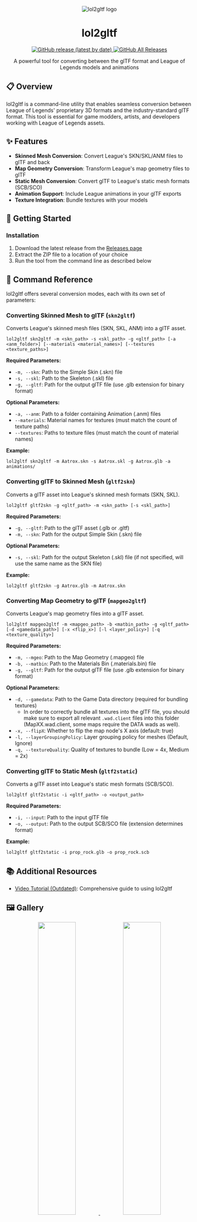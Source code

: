 <p align="center">
  <img src="Resources/lol2gltf-logo.png" alt="lol2gltf logo"> 
  <h1 align="center">lol2gltf</h1>
  <p align="center">
    <a href="https://github.com/Crauzer/lol2gltf/releases">
      <img alt="GitHub release (latest by date)" src="https://img.shields.io/github/v/release/Crauzer/lol2gltf?color=teal&label=Download&logo=github&style=for-the-badge">
    </a>
    <a href="https://github.com/Crauzer/lol2gltf/releases">
      <img alt="GitHub All Releases" src="https://img.shields.io/github/downloads/Crauzer/lol2gltf/total?style=for-the-badge">
    </a>
  </p>
  <p align="center">
    A powerful tool for converting between the glTF format and League of Legends models and animations
  </p>
</p>

## 📋 Overview

lol2gltf is a command-line utility that enables seamless conversion between League of Legends' proprietary 3D formats and the industry-standard glTF format. This tool is essential for game modders, artists, and developers working with League of Legends assets.

## ✨ Features

- **Skinned Mesh Conversion**: Convert League's SKN/SKL/ANM files to glTF and back
- **Map Geometry Conversion**: Transform League's map geometry files to glTF
- **Static Mesh Conversion**: Convert glTF to League's static mesh formats (SCB/SCO)
- **Animation Support**: Include League animations in your glTF exports
- **Texture Integration**: Bundle textures with your models

## 🚀 Getting Started

### Installation

1. Download the latest release from the [Releases page](https://github.com/Crauzer/lol2gltf/releases)
2. Extract the ZIP file to a location of your choice
3. Run the tool from the command line as described below

## 📖 Command Reference

lol2gltf offers several conversion modes, each with its own set of parameters:

### Converting Skinned Mesh to glTF (`skn2gltf`)

Converts League's skinned mesh files (SKN, SKL, ANM) into a glTF asset.

```
lol2gltf skn2gltf -m <skn_path> -s <skl_path> -g <gltf_path> [-a <anm_folder>] [--materials <material_names>] [--textures <texture_paths>]
```

**Required Parameters:**
- `-m, --skn`: Path to the Simple Skin (.skn) file
- `-s, --skl`: Path to the Skeleton (.skl) file
- `-g, --gltf`: Path for the output glTF file (use .glb extension for binary format)

**Optional Parameters:**
- `-a, --anm`: Path to a folder containing Animation (.anm) files
- `--materials`: Material names for textures (must match the count of texture paths)
- `--textures`: Paths to texture files (must match the count of material names)

**Example:**
```
lol2gltf skn2gltf -m Aatrox.skn -s Aatrox.skl -g Aatrox.glb -a animations/
```

### Converting glTF to Skinned Mesh (`gltf2skn`)

Converts a glTF asset into League's skinned mesh formats (SKN, SKL).

```
lol2gltf gltf2skn -g <gltf_path> -m <skn_path> [-s <skl_path>]
```

**Required Parameters:**
- `-g, --gltf`: Path to the glTF asset (.glb or .gltf)
- `-m, --skn`: Path for the output Simple Skin (.skn) file

**Optional Parameters:**
- `-s, --skl`: Path for the output Skeleton (.skl) file (if not specified, will use the same name as the SKN file)

**Example:**
```
lol2gltf gltf2skn -g Aatrox.glb -m Aatrox.skn
```

### Converting Map Geometry to glTF (`mapgeo2gltf`)

Converts League's map geometry files into a glTF asset.

```
lol2gltf mapgeo2gltf -m <mapgeo_path> -b <matbin_path> -g <gltf_path> [-d <gamedata_path>] [-x <flip_x>] [-l <layer_policy>] [-q <texture_quality>]
```

**Required Parameters:**
- `-m, --mgeo`: Path to the Map Geometry (.mapgeo) file
- `-b, --matbin`: Path to the Materials Bin (.materials.bin) file
- `-g, --gltf`: Path for the output glTF file (use .glb extension for binary format)

**Optional Parameters:**
- `-d, --gamedata`: Path to the Game Data directory (required for bundling textures)
  - In order to correctly bundle all textures into the glTF file, you should make sure to export all relevant `.wad.client` files into this folder (MapXX.wad.client, some maps require the DATA wads as well).
- `-x, --flipX`: Whether to flip the map node's X axis (default: true)
- `-l, --layerGroupingPolicy`: Layer grouping policy for meshes (Default, Ignore)
- `-q, --textureQuality`: Quality of textures to bundle (Low = 4x, Medium = 2x)

### Converting glTF to Static Mesh (`gltf2static`)

Converts a glTF asset into League's static mesh formats (SCB/SCO).

```
lol2gltf gltf2static -i <gltf_path> -o <output_path>
```

**Required Parameters:**
- `-i, --input`: Path to the input glTF file
- `-o, --output`: Path to the output SCB/SCO file (extension determines format)

**Example:**
```
lol2gltf gltf2static -i prop_rock.glb -o prop_rock.scb
```

## 📚 Additional Resources

- [Video Tutorial (Outdated)](https://www.youtube.com/watch?v=XxSGk6SAcAM): Comprehensive guide to using lol2gltf

## 🖼️ Gallery

<p align="center">
  <a href="https://i.imgur.com/Gu31ztz.jpg">
    <img src="https://i.imgur.com/Gu31ztz.jpg" width="45%">
  </a>
  <a href="https://i.imgur.com/NfBlga6.jpg">
    <img src="https://i.imgur.com/NfBlga6.jpg" width="45%">
  </a>
  <a href="https://i.imgur.com/psWiYa2.jpg">
    <img src="https://i.imgur.com/psWiYa2.jpg" width="45%">
  </a>
  <a href="https://i.imgur.com/jx8yuHI.jpg">
    <img src="https://i.imgur.com/jx8yuHI.jpg" width="45%">
  </a>
  <a href="https://thumbs.gfycat.com/HappyRectangularAntelopegroundsquirrel-size_restricted.gif">
    <img src="https://thumbs.gfycat.com/HappyRectangularAntelopegroundsquirrel-size_restricted.gif" width="45%">
  </a>
  <a href="https://thumbs.gfycat.com/ShorttermThoroughDingo-size_restricted.gif">
    <img src="https://thumbs.gfycat.com/ShorttermThoroughDingo-size_restricted.gif" width="45%">
  </a>
</p>

## 📜 License

This project is licensed under the terms found in the [LICENSE](LICENSE) file.

## 🔮 Upcoming Features

- glTF to ANM conversion
- Improved texture handling
- Support for more League file formats

---

<p align="center">
  <img src="https://www.khronos.org/assets/uploads/apis/2017-collada-gltf-positioning.png" alt="glTF positioning">
</p>
